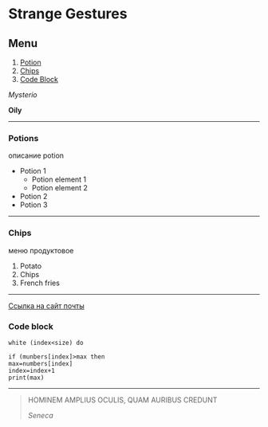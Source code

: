 # Strange Gestures

## Menu 

1. [Potion](#potions)       
2. [Chips](#chips)
3. [Code Block](#code-block)

*Mysterio*

**Oily**

---
### Potions
описание potion
* Potion 1
    * Potion element 1
    * Potion element 2
* Potion 2
* Potion 3

---
### Chips
меню продуктовое
1. Potato
2. Chips
3. French fries

---
[Ссылка на сайт почты](http://mail.ru/)

### Code block

```
white (index<size) do

if (munbers[index]>max then
max=numbers[index]
index=index+1
print(max)
```
---
>HOMINEM AMPLIUS OCULIS, QUAM AURIBUS CREDUNT
>
>*Seneca*